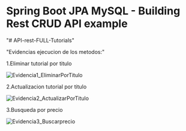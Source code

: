 # Spring Boot JPA MySQL - Building Rest CRUD API example
"# API-rest-FULL-Tutorials" 

"Evidencias ejecucion de los metodos:"

1.Eliminar tutorial por titulo

![Evidencia1_EliminarPorTitulo](https://user-images.githubusercontent.com/88181188/154826234-a39e8215-5e31-4a97-aa5d-86b0fed76bea.jpeg)

2.Actualizacion tutorial por titulo

![Evidencia2_ActualizarPorTitulo](https://user-images.githubusercontent.com/88181188/154826306-dcc6e85c-ccb4-42d6-9765-6a8c090519fd.jpeg)

3.Busqueda por precio

![Evidencia3_Buscarprecio](https://user-images.githubusercontent.com/88181188/154826304-8d2b554c-9e7c-4392-b73b-89f2ba425f9c.jpeg)
